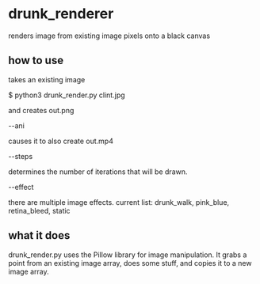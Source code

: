 # drunk_renderer
renders image from existing image pixels onto a black canvas

## how to use

takes an existing image 

$ python3 drunk_render.py clint.jpg

and creates out.png

--ani

causes it to also create out.mp4

--steps

determines the number of iterations that will be drawn.

--effect

there are multiple image effects. current list: drunk_walk, pink_blue, retina_bleed, static

## what it does

drunk_render.py uses the Pillow library for image manipulation.
It grabs a point from an existing image array, does some stuff, and copies it to a new image array.
